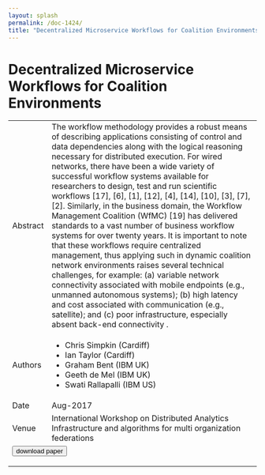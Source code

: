 ```yaml
---
layout: splash
permalink: /doc-1424/
title: "Decentralized Microservice Workflows for Coalition Environments"
---
```


# Decentralized Microservice Workflows for Coalition Environments

<table>
    <tbody>
    <tr>
        <td>Abstract</td>
        <td>The workflow methodology provides a robust means of describing applications consisting of control and data dependencies along with the logical reasoning necessary for distributed execution. For wired networks, there have been a wide variety of successful workflow systems available for researchers to design, test and run scientific workflows [17], [6], [1], [12], [4], [14], [10], [3], [7], [2]. Similarly, in the business domain, the Workflow Management Coalition (WfMC) [19] has delivered standards to a vast number of business workflow systems for over twenty years. It is important to note that these workflows require centralized management, thus applying such in dynamic coalition network environments raises several technical challenges, for example: (a) variable network connectivity associated with mobile endpoints (e.g., unmanned autonomous systems); (b) high latency and cost associated with communication (e.g., satellite); and (c) poor infrastructure, especially absent back-end connectivity .</td>
    </tr>
    <tr>
        <td>Authors</td>
        <td>
            <ul>
                <li>Chris Simpkin (Cardiff)</li>
                <li>Ian Taylor (Cardiff)</li>
                <li>Graham Bent (IBM UK)</li>
                <li>Geeth de Mel (IBM UK)</li>
                <li>Swati Rallapalli (IBM US)</li>
            </ul>
        </td>
    </tr>
    <tr>
        <td>Date</td>
        <td>Aug-2017</td>
    </tr>
    <tr>
        <td>Venue</td>
        <td>International Workshop on Distributed Analytics Infrastructure and algorithms for multi organization federations</td>
    </tr>
        <tr>
            <td colspan="2">
                <form method="get" action="https://ibm.box.com/v/doc-1424-paper">
                    <button type="submit">download paper</button>
                </form>
            </td>
        </tr>
    </tbody>
</table>
